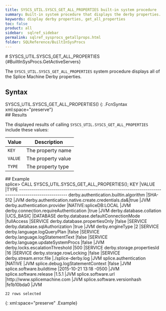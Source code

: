 ```yaml
---
title: SYSCS_UTIL.SYSCS_GET_ALL_PROPERTIES built-in system procedure
summary: Built-in system procedure that displays the derby properties.
keywords: display derby properties, get_all_properties
toc: false
product: all
sidebar:  sqlref_sidebar
permalink: sqlref_sysprocs_getallprops.html
folder: SQLReference/BuiltInSysProcs
---
```

<section>
<div class="TopicContent" data-swiftype-index="true" markdown="1">
# SYSCS_UTIL.SYSCS_GET_ALL_PROPERTIES   {#BuiltInSysProcs.GetActiveServers}

The `SYSCS_UTIL.SYSCS_GET_ALL_PROPERTIES` system procedure displays all
of the Splice Machine Derby properties.

## Syntax

<div class="fcnWrapperWide" markdown="1">
    SYSCS_UTIL.SYSCS_GET_ALL_PROPERTIES()
{: .FcnSyntax xml:space="preserve"}

</div>
## Results

The displayed results of calling `SYSCS_UTIL.SYSCS_GET_ALL_PROPERTIES`
include these values:

<table summary=" summary=&quot;Columns in Get_All_Properties results display&quot;">
                <col />
                <col />
                <thead>
                    <tr>
                        <th>Value</th>
                        <th>Description</th>
                    </tr>
                </thead>
                <tbody>
                    <tr>
                        <td><code>KEY</code></td>
                        <td>The property name</td>
                    </tr>
                    <tr>
                        <td><code>VALUE</code></td>
                        <td>The property value</td>
                    </tr>
                    <tr>
                        <td><code>TYPE</code></td>
                        <td>The property type</td>
                    </tr>
                </tbody>
            </table>
## Example

<div class="preWrapperWide" markdown="1">
    splice> CALL SYSCS_UTIL.SYSCS_GET_ALL_PROPERTIES();
    KEY                                               |VALUE                                   |TYPE
    ------------------------------------------------------------------------------------------------------
    derby.authentication.builtin.algorithm            |SHA-512                                 |JVM
    derby.authentication.native.create.credentials.da&|true                                    |JVM
    derby.authentication.provider                     |NATIVE:spliceDB:LOCAL                   |JVM
    derby.connection.requireAuthentication            |true                                    |JVM
    derby.database.collation                          |UCS_BASIC                               |DATABASE
    derby.database.defaultConnectionMode              |fullAccess                              |SERVICE
    derby.database.propertiesOnly                     |false                                   |SERVICE
    derby.database.sqlAuthorization                   |true                                    |JVM
    derby.engineType                                  |2                                       |SERVICE
    derby.language.logQueryPlan                       |false                                   |SERVICE
    derby.language.logStatementText                   |false                                   |SERVICE
    derby.language.updateSystemProcs                  |false                                   |JVM
    derby.locks.escalationThreshold                   |500                                     |SERVICE
    derby.storage.propertiesId                        |16                                      |SERVICE
    derby.storage.rowLocking                          |false                                   |SERVICE
    derby.stream.error.file                           |./splice-derby.log                      |JVM
    splice.authentication                             |NATIVE                                  |JVM
    splice.debug.logStatementContext                  |false                                   |JVM
    splice.software.buildtime                         |2015-10-21 13:18 -0500                  |JVM
    splice.software.release                           |1.5.1                                   |JVM
    splice.software.url                               |http://www.splicemachine.com            |JVM
    splice.software.versionhash                       |fe1b10bda0                              |JVM
    
    22 rows selected
{: xml:space="preserve" .Example}

</div>
</div>
</section>


